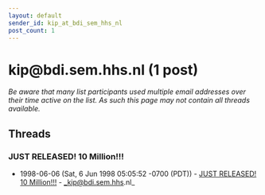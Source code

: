 ```yaml
---
layout: default
sender_id: kip_at_bdi_sem_hhs_nl
post_count: 1
---
```


# kip<span>@</span>bdi.sem.hhs.nl (1 post)

_Be aware that many list participants used multiple email addresses over their time active on the list. As such this page may not contain all threads available._

## Threads

### JUST RELEASED!  10 Million!!!
+ 1998-06-06 (Sat, 6 Jun 1998 05:05:52 -0700 (PDT)) - [JUST RELEASED!  10 Million!!!](/archive/1998/06/31a8a8963547c5a16c5fb29a08e7966f27675f88d66d4a0946b2f5a60255a7d4) - _kip@bdi.sem.hhs.nl_

